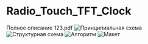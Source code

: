 # Radio_Touch_TFT_Clock
Полное описание 123.pdf
![Принципиальная схема](https://pp.userapi.com/c848736/v848736297/1c2947/IHWIIIvTtFA.jpg)
![Структурная схема](https://pp.userapi.com/c848736/v848736297/1c2950/CO4_dJvRcXY.jpg)
![Алгоритм](https://pp.userapi.com/c848736/v848736297/1c2959/YHnNG_kGTiY.jpg)
![Макет](https://pp.userapi.com/c848736/v848736297/1c299a/a3mR9m3dps0.jpg)
